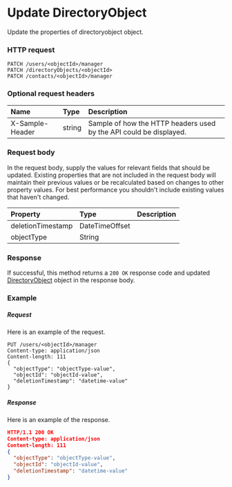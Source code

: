 # Update DirectoryObject

Update the properties of directoryobject object.
### HTTP request
```http
PATCH /users/<objectId>/manager
PATCH /directoryObjects/<objectId>
PATCH /contacts/<objectId>/manager
```
### Optional request headers
| Name       | Type | Description|
|:-----------|:------|:----------|
| X-Sample-Header  | string  | Sample of how the HTTP headers used by the API could be displayed.|

### Request body
In the request body, supply the values for relevant fields that should be updated. Existing properties that are not included in the request body will maintain their previous values or be recalculated based on changes to other property values. For best performance you shouldn't include existing values that haven't changed.

| Property	   | Type	|Description|
|:---------------|:--------|:----------|
|deletionTimestamp|DateTimeOffset||
|objectType|String||

### Response
If successful, this method returns a `200 OK` response code and updated [DirectoryObject](../resources/directoryobject.md) object in the response body.
### Example
##### Request
Here is an example of the request.
```http
PUT /users/<objectId>/manager
Content-type: application/json
Content-length: 111
{
  "objectType": "objectType-value",
  "objectId": "objectId-value",
  "deletionTimestamp": "datetime-value"
}
```
##### Response
Here is an example of the response.
```json
HTTP/1.1 200 OK
Content-type: application/json
Content-length: 111
{
  "objectType": "objectType-value",
  "objectId": "objectId-value",
  "deletionTimestamp": "datetime-value"
}
```

<!-- uuid: 2fa07816-752e-4ad0-abc9-da9a9e876c3b
2015-10-09 18:28:46 UTC -->
